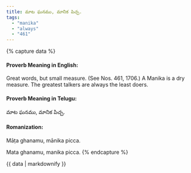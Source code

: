 ```yaml
---
title: మాట ఘనము, మానిక పిచ్చ.
tags:
  - "manika"
  - "always"
  - "461"
---
```


{% capture data %}
#### Proverb Meaning in English:
Great words, but small measure.
(See Nos. 461, 1706.)
A Manika is a dry measure.
The greatest talkers are always the least doers.

#### Proverb Meaning in Telugu:
మాట ఘనము, మానిక పిచ్చ.

#### Romanization:
Māṭa ghanamu, mānika picca.

Mata ghanamu, manika picca.
{% endcapture %}

{{ data | markdownify }}

